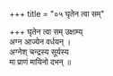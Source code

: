 +++
title = "०५ घृतेन त्वा सम्"

+++
घृतेन त्वा सम् उक्षाम्य्  
अग्न आज्येन वर्धयन् ।  
अग्नेश् चन्द्रस्य सूर्यस्य  
मा प्राणं मायिनो दभन् ॥